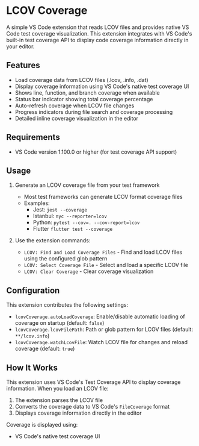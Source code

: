 # LCOV Coverage

A simple VS Code extension that reads LCOV files and provides native VS Code test coverage visualization. This extension integrates with VS Code's built-in test coverage API to display code coverage information directly in your editor.

## Features

- Load coverage data from LCOV files (.lcov, .info, .dat)
- Display coverage information using VS Code's native test coverage UI
- Shows line, function, and branch coverage when available
- Status bar indicator showing total coverage percentage
- Auto-refresh coverage when LCOV file changes
- Progress indicators during file search and coverage processing
- Detailed inline coverage visualization in the editor

## Requirements

- VS Code version 1.100.0 or higher (for test coverage API support)

## Usage

1. Generate an LCOV coverage file from your test framework
   - Most test frameworks can generate LCOV format coverage files
   - Examples:
     - Jest: `jest --coverage`
     - Istanbul: `nyc --reporter=lcov`
     - Python: `pytest --cov=. --cov-report=lcov`
     - Flutter `flutter test --coverage`

2. Use the extension commands:
   - `LCOV: Find and Load Coverage Files` - Find and load LCOV files using the configured glob pattern
   - `LCOV: Select Coverage File` - Select and load a specific LCOV file
   - `LCOV: Clear Coverage` - Clear coverage visualization

## Configuration

This extension contributes the following settings:

* `lcovCoverage.autoLoadCoverage`: Enable/disable automatic loading of coverage on startup (default: `false`)
* `lcovCoverage.lcovFilePath`: Path or glob pattern for LCOV files (default: `**/lcov.info`)
* `lcovCoverage.watchLcovFile`: Watch LCOV file for changes and reload coverage (default: `true`)

## How It Works

This extension uses VS Code's Test Coverage API to display coverage information. When you load an LCOV file:

1. The extension parses the LCOV file
2. Converts the coverage data to VS Code's `FileCoverage` format
3. Displays coverage information directly in the editor

Coverage is displayed using:
- VS Code's native test coverage UI
